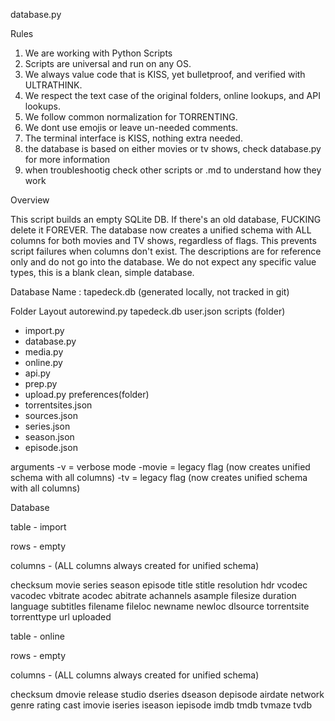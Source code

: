 database.py

Rules

1. We are working with Python Scripts
2. Scripts are universal and run on any OS.
3. We always value code that is KISS, yet bulletproof, and verified with ULTRATHINK.
4. We respect the text case of the original folders, online lookups, and API lookups.
5. We follow common normalization for TORRENTING.
6. We dont use emojis or leave un-needed comments.
7. The terminal interface is KISS, nothing extra needed.
8. the database is based on either movies or tv shows, check database.py for more information
9. when troubleshootig check other scripts or .md to understand how they work



Overview

This script builds an empty SQLite DB. If there's an old database, FUCKING delete it FOREVER. The database now creates a unified schema with ALL columns for both movies and TV shows, regardless of flags. This prevents script failures when columns don't exist. The descriptions are for reference only and do not go into the database. We do not expect any specific value types, this is a blank clean, simple database. 


Database Name : tapedeck.db (generated locally, not tracked in git)


Folder Layout 
autorewind.py 
tapedeck.db
user.json
scripts (folder)
- import.py
- database.py 
- media.py
- online.py
- api.py
- prep.py
- upload.py 
preferences(folder)
- torrentsites.json
- sources.json
- series.json
- season.json
- episode.json


arguments
-v = verbose mode
-movie = legacy flag (now creates unified schema with all columns)
-tv = legacy flag (now creates unified schema with all columns)


Database

table - import

rows  - empty

columns - (ALL columns always created for unified schema)

checksum
movie
series
season
episode
title
stitle
resolution
hdr
vcodec
vacodec
vbitrate
acodec
abitrate
achannels
asample
filesize
duration
language
subtitles
filename
fileloc
newname
newloc
dlsource
torrentsite
torrenttype
url
uploaded


table - online

rows  - empty

columns - (ALL columns always created for unified schema)

checksum
dmovie
release
studio
dseries
dseason
depisode
airdate
network
genre
rating
cast
imovie
iseries
iseason
iepisode
imdb
tmdb
tvmaze
tvdb